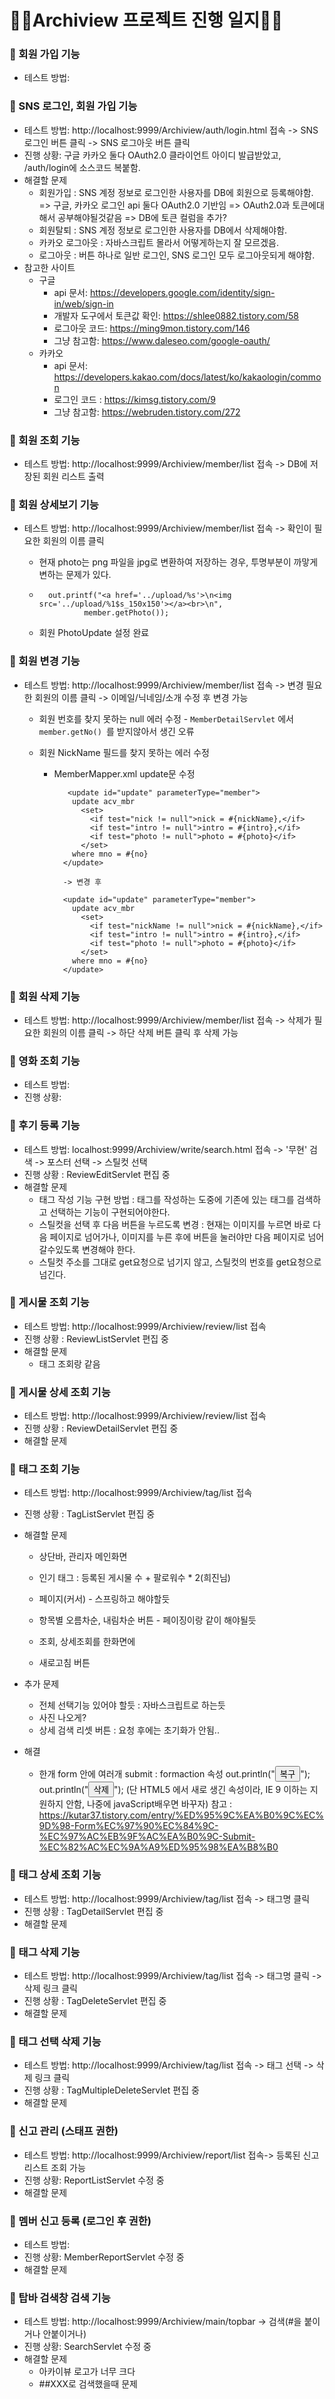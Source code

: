 # 👩‍💻Archiview 프로젝트 진행 일지👨‍💻 

### 🎯 회원 가입 기능

- 테스트 방법: 

### 🎯 SNS 로그인, 회원 가입 기능

- 테스트 방법: http://localhost:9999/Archiview/auth/login.html 접속 -> SNS 로그인 버튼 클릭 -> SNS 로그아웃 버튼 클릭
- 진행 상황: 구글 카카오 둘다 OAuth2.0 클라이언트 아이디 발급받았고, /auth/login에 소스코드 복붙함. 
- 해결할 문제
  - 회원가입 : SNS 계정 정보로 로그인한 사용자를 DB에 회원으로 등록해야함.
    => 구글, 카카오 로그인 api 둘다 OAuth2.0 기반임 => OAuth2.0과 토큰에대해서 공부해야될것같음 => DB에 토큰 컬럼을 추가?
  - 회원탈퇴 : SNS 계정 정보로 로그인한 사용자를 DB에서 삭제해야함.
  - 카카오 로그아웃 : 자바스크립트 몰라서 어떻게하는지 잘 모르겠음.
  - 로그아웃 : 버튼 하나로 일반 로그인, SNS 로그인 모두 로그아웃되게 해야함.
- 참고한 사이트
  - 구글
    - api 문서: https://developers.google.com/identity/sign-in/web/sign-in
    - 개발자 도구에서 토큰값 확인: https://shlee0882.tistory.com/58
    - 로그아웃 코드: https://ming9mon.tistory.com/146
    - 그냥 참고함: https://www.daleseo.com/google-oauth/
  - 카카오
    - api 문서: https://developers.kakao.com/docs/latest/ko/kakaologin/common
    - 로그인 코드 : https://kimsg.tistory.com/9
    - 그냥 참고함: https://webruden.tistory.com/272

### 🎯 회원 조회 기능

- 테스트 방법: http://localhost:9999/Archiview/member/list 접속 -> DB에 저장된 회원 리스트 출력

### 🎯 회원 상세보기 기능

- 테스트 방법: http://localhost:9999/Archiview/member/list 접속 -> 확인이 필요한 회원의 이름 클릭

  - 현재 photo는 png 파일을 jpg로 변환하여 저장하는 경우, 투명부분이 까맣게 변하는 문제가 있다.

  - ```
      out.printf("<a href='../upload/%s'>\n<img src='../upload/%1$s_150x150'></a><br>\n",
              member.getPhoto());
    ```

  - 회원 PhotoUpdate 설정 완료

### 🎯 회원 변경 기능

- 테스트 방법: http://localhost:9999/Archiview/member/list 접속 -> 변경 필요한 회원의 이름 클릭 -> 이메일/닉네임/소개 수정 후 변경 가능

  - 회원 번호를 찾지 못하는 null 에러 수정 - `MemberDetailServlet` 에서 `member.getNo() `를 받지않아서 생긴 오류

  - 회원 NickName 필드를 찾지 못하는 에러 수정 

    - MemberMapper.xml update문 수정

      ```
         <update id="update" parameterType="member">
          update acv_mbr
            <set>
      	      <if test="nick != null">nick = #{nickName},</if>
      	      <if test="intro != null">intro = #{intro},</if>
      	      <if test="photo != null">photo = #{photo}</if>
            </set>
          where mno = #{no}
        </update>
        
        -> 변경 후
        
        <update id="update" parameterType="member">
          update acv_mbr
            <set>
      	      <if test="nickName != null">nick = #{nickName},</if>
      	      <if test="intro != null">intro = #{intro},</if>
      	      <if test="photo != null">photo = #{photo}</if>
            </set>
          where mno = #{no}
        </update>
      ```

### 🎯 회원 삭제 기능

- 테스트 방법: http://localhost:9999/Archiview/member/list 접속 -> 삭제가 필요한 회원의 이름 클릭 -> 하단 삭제 버튼 클릭 후 삭제 가능

### 🎯 영화 조회 기능

- 테스트 방법:
- 진행 상황:

### 🎯 후기 등록 기능

- 테스트 방법: localhost:9999/Archiview/write/search.html 접속 -> '무현' 검색 -> 포스터 선택 -> 스틸컷 선택 
- 진행 상황 : ReviewEditServlet 편집 중
- 해결할 문제
  - 태그 작성 기능 구현 방법 : 태그를 작성하는 도중에 기존에 있는 태그를 검색하고 선택하는 기능이 구현되어야한다.
  - 스틸컷을 선택 후 다음 버튼을 누르도록 변경 : 현재는 이미지를 누르면 바로 다음 페이지로 넘어가나, 이미지를 누른 후에 버튼을 눌러야만 다음 페이지로 넘어갈수있도록 변경해야 한다.
  - 스틸컷 주소를 그대로 get요청으로 넘기지 않고, 스틸컷의 번호를 get요청으로 넘긴다.
  
### 🎯 게시물 조회 기능
- 테스트 방법: http://localhost:9999/Archiview/review/list 접속 
- 진행 상황 : ReviewListServlet 편집 중
- 해결할 문제
  - 태그 조회랑 같음

### 🎯 게시물 상세 조회 기능
- 테스트 방법: http://localhost:9999/Archiview/review/list 접속 
- 진행 상황 : ReviewDetailServlet 편집 중
- 해결할 문제

### 🎯 태그 조회 기능

- 테스트 방법: http://localhost:9999/Archiview/tag/list 접속 
- 진행 상황 : TagListServlet 편집 중
- 해결할 문제

  - 상단바, 관리자 메인화면
  - 인기 태그 : 등록된 게시물 수 + 팔로워수 * 2(희진님)

  - 페이지(커서) - 스프링하고 해야할듯
  - 항목별 오름차순, 내림차순 버튼 - 페이징이랑 같이 해야될듯

  - 조회, 상세조회를 한화면에

  - 새로고침 버튼

- 추가 문제
  - 전체 선택기능 있어야 할듯 : 자바스크립트로 하는듯
  - 사진 나오게?
  - 상세 검색 리셋 버튼 : 요청 후에는 초기화가 안됨..

- 해결 
  - 한개 form 안에 여러개 submit : formaction 속성
    out.println("<input type='submit' value='복구' formaction='multipleActive'>");
    out.println("<input type='submit' value='삭제' formaction='multipleDelete'>");
    (단 HTML5 에서 새로 생긴 속성이라, IE 9 이하는 지원하지 안함, 나중에 javaScript배우면 바꾸자)
    참고 : https://kutar37.tistory.com/entry/%ED%95%9C%EA%B0%9C%EC%9D%98-Form%EC%97%90%EC%84%9C-%EC%97%AC%EB%9F%AC%EA%B0%9C-Submit-%EC%82%AC%EC%9A%A9%ED%95%98%EA%B8%B0

### 🎯 태그 상세 조회 기능

- 테스트 방법: http://localhost:9999/Archiview/tag/list 접속 -> 태그명 클릭 
- 진행 상황 : TagDetailServlet 편집 중
- 해결할 문제

### 🎯 태그 삭제 기능

- 테스트 방법: http://localhost:9999/Archiview/tag/list 접속 -> 태그명 클릭 -> 삭제 링크 클릭
- 진행 상황 : TagDeleteServlet 편집 중
- 해결할 문제

### 🎯 태그 선택 삭제 기능
- 테스트 방법: http://localhost:9999/Archiview/tag/list 접속 -> 태그 선택 -> 삭제 링크 클릭
- 진행 상황 : TagMultipleDeleteServlet 편집 중
- 해결할 문제

### 🎯 신고 관리 (스태프 권한)

- 테스트 방법: http://localhost:9999/Archiview/report/list 접속-> 등록된 신고 리스트 조회 가능
- 진행 상황: ReportListServlet 수정 중
- 해결할 문제

### 🎯 멤버 신고 등록 (로그인 후 권한)

- 테스트 방법: 
- 진행 상황: MemberReportServlet 수정 중
- 해결할 문제

### 🎯 탑바 검색창 검색 기능

- 테스트 방법: http://localhost:9999/Archiview/main/topbar -> 검색(#을 붙이거나 안붙이거나)
- 진행 상황: SearchServlet 수정 중
- 해결할 문제
  - 아카이뷰 로고가 너무 크다
  - ##XXX로 검색했을때 문제


